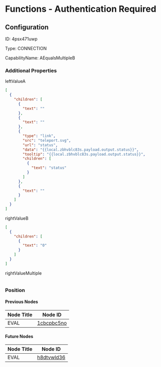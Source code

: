 # Functions - Authentication Required
## Configuration
ID:  4psx471uwp

Type: CONNECTION 

CapabilityName: AEqualsMultipleB






### Additional Properties
leftValueA
```json 
[
  {
    "children": [
      {
        "text": ""
      },
      {
        "text": ""
      },
      {
        "type": "link",
        "src": "teleport.svg",
        "url": "status",
        "data": "{{local.zbhvblc83s.payload.output.status}}",
        "tooltip": "{{local.zbhvblc83s.payload.output.status}}",
        "children": [
          {
            "text": "status"
          }
        ]
      },
      {
        "text": ""
      }
    ]
  }
]
```


rightValueB
```json 
[
  {
    "children": [
      {
        "text": "0"
      }
    ]
  }
]
```


rightValueMultiple
```
```





### Position

#### Previous Nodes
| Node Title | Node ID |
| :------------- | ------------ |
| EVAL | [1cbcpbc5no](./1cbcpbc5no.md) | 
 
 #### Future Nodes
| Node Title | Node ID |
| :------------- | ------------ |
| EVAL |[h8dtvwld36](./h8dtvwld36.md) | 